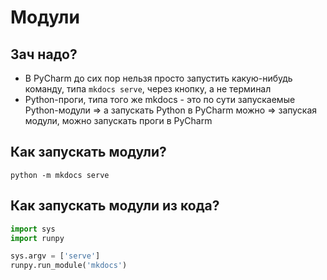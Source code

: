 # Модули

## Зач надо?

- В PyCharm до сих пор нельзя просто запустить какую-нибудь команду, типа `mkdocs serve`, через кнопку, а не терминал
- Python-проги, типа того же mkdocs - это по сути запускаемые Python-модули => а запускать Python в PyCharm можно => запуская модули, можно
  запускать проги в PyCharm

## Как запускать модули?

```shell
python -m mkdocs serve
```

## Как запускать модули из кода?

```python
import sys
import runpy

sys.argv = ['serve']
runpy.run_module('mkdocs')
```